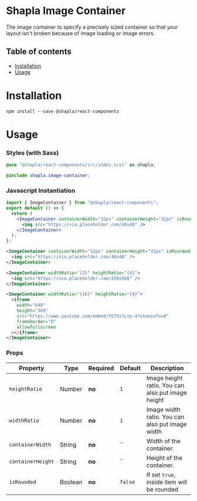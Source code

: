 # Shapla Image Container

The image container to specify a precisely sized container so that your layout isn't broken because of image loading or image errors.

## Table of contents

- [Installation](#installation)
- [Usage](#usage)

# Installation

```
npm install --save @shapla/react-components
```

# Usage

### Styles (with Sass)

```scss
@use "@shapla/react-components/src/index.scss" as shapla;

@include shapla.image-container;
```

### Javascript Instantiation

```jsx
import { ImageContainer } from "@shapla/react-components";
export default () => {
  return (
    <ImageContainer containerWidth="32px" containerHeight="32px" isRounded>
      <img src="https://via.placeholder.com/48x48" />
    </ImageContainer>
  );
};
```

```html
<ImageContainer containerWidth="32px" containerHeight="32px" isRounded>
  <img src="https://via.placeholder.com/48x48" />
</ImageContainer>

<ImageContainer widthRatio="{3}" heightRatio="{4}">
  <img src="https://via.placeholder.com/420x560" />
</ImageContainer>

<ImageContainer widthRatio="{16}" heightRatio="{9}">
  <iframe
    width="640"
    height="360"
    src="https://www.youtube.com/embed/YE7VzlLtp-4?showinfo=0"
    frameborder="0"
    allowfullscreen
  ></iframe>
</ImageContainer>
```

### Props

| Property          | Type    | Required | Default | Description                                       |
| ----------------- | ------- | -------- | ------- | ------------------------------------------------- |
| `heightRatio`     | Number  | **no**   | `1`     | Image height ratio. You can also put image height |
| `widthRatio`      | Number  | **no**   | `1`     | Image width ratio. You can also put image width   |
| `containerWidth`  | String  | **no**   | ``      | Width of the container.                           |
| `containerHeight` | String  | **no**   | ``      | Height of the container.                          |
| `isRounded`       | Boolean | **no**   | `false` | If set `true`, inside item will be rounded        |
